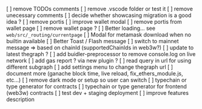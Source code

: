 [ ] remove TODOs comments
[ ] remove .vscode folder or test it
[ ] remove unecessary comments
[ ] decide whether showcasing migration is a good idea ?
[ ] remove portis
[ ] improve wallet modal
[ ] remove portis from wallet page
[ ] remove wallet page ?
[ ] Better loading... see `web/src/_routing/currentpage`
[ ] Modal for metamask download when no builtin available
[ ] Better Toast / Flash message
[ ] switch to mainnet message => based on chainId (supportedChainIds in web3w?)
[ ] update to latest thegraph ?
[ ] add buidler-preprocessor to remove console.log on live network
[ ] add gas report ? via new plugin ?
[ ] read query in url for using different subgraph
[ ] add settings menu to change thegraph url
[ ] document more (ganache block time, live reload, fix_ethers_module.js, etc...)
[ ] remove dark mode or setup so user can switch
[ ] typechain or type generator for contracts
[ ] typechain or type generator for frontend (web3w) contracts
[ ] test dev + staging deployment
[ ] improve features description
